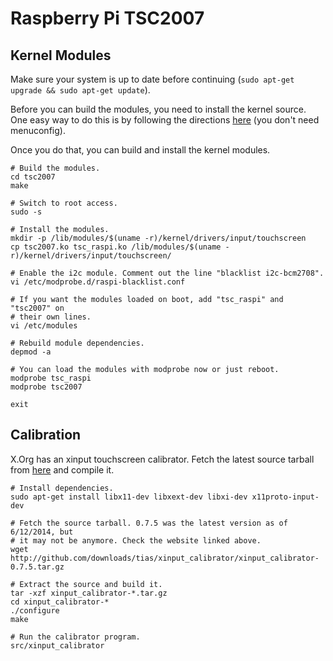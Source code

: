 Raspberry Pi TSC2007
====================

Kernel Modules
--------------
Make sure your system is up to date before continuing
(`sudo apt-get upgrade && sudo apt-get update`).

Before you can build the modules, you need to install the kernel source. One
easy way to do this is by following the directions
[here](https://github.com/notro/rpi-source/wiki) (you don't need menuconfig).

Once you do that, you can build and install the kernel modules.
```
# Build the modules.
cd tsc2007
make

# Switch to root access.
sudo -s

# Install the modules.
mkdir -p /lib/modules/$(uname -r)/kernel/drivers/input/touchscreen
cp tsc2007.ko tsc_raspi.ko /lib/modules/$(uname -r)/kernel/drivers/input/touchscreen/

# Enable the i2c module. Comment out the line "blacklist i2c-bcm2708".
vi /etc/modprobe.d/raspi-blacklist.conf

# If you want the modules loaded on boot, add "tsc_raspi" and "tsc2007" on
# their own lines.
vi /etc/modules

# Rebuild module dependencies.
depmod -a

# You can load the modules with modprobe now or just reboot.
modprobe tsc_raspi
modprobe tsc2007

exit
```

Calibration
-----------
X.Org has an xinput touchscreen calibrator. Fetch the latest source tarball
from [here](www.freedesktop.org/wiki/Software/xinput_calibrator) and compile
it.

```
# Install dependencies.
sudo apt-get install libx11-dev libxext-dev libxi-dev x11proto-input-dev

# Fetch the source tarball. 0.7.5 was the latest version as of 6/12/2014, but
# it may not be anymore. Check the website linked above.
wget http://github.com/downloads/tias/xinput_calibrator/xinput_calibrator-0.7.5.tar.gz

# Extract the source and build it.
tar -xzf xinput_calibrator-*.tar.gz
cd xinput_calibrator-*
./configure
make

# Run the calibrator program.
src/xinput_calibrator
```
